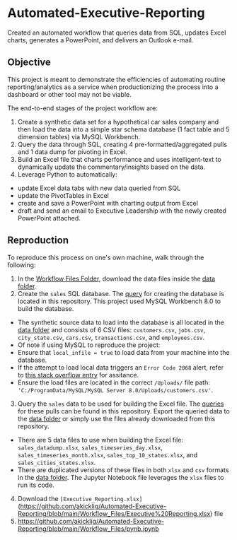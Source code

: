 # Automated-Executive-Reporting
Created an automated workflow that queries data from SQL, updates Excel charts, generates a PowerPoint, and delivers an Outlook e-mail.

## Objective

This project is meant to demonstrate the efficiencies of automating routine reporting/analytics as a service when productionizing the process into a dashboard or other tool may not be viable.

The end-to-end stages of the project workflow are:

1. Create a synthetic data set for a hypothetical car sales company and then load the data into a simple star schema database (1 fact table and 5 dimension tables) via MySQL Workbench.
2. Query the data through SQL, creating 4 pre-formatted/aggregated pulls and 1 data dump for pivoting in Excel.
3. Build an Excel file that charts performance and uses intelligent-text to dynamically update the commentary/insights based on the data.
4. Leverage Python to automatically:
- update Excel data tabs with new data queried from SQL
- update the PivotTables in Excel
- create and save a PowerPoint with charting output from Excel
- draft and send an email to Executive Leadership with the newly created PowerPoint attached.

## Reproduction

To reproduce this process on one's own machine, walk through the following:

1. In the [Workflow Files Folder](https://github.com/akicklig/Automated-Executive-Reporting/tree/main/Workflow_Files), download the data files inside the [data folder](https://github.com/akicklig/Automated-Executive-Reporting/tree/main/Workflow_Files/data).
2. Create the `sales` SQL database. The [query](https://github.com/akicklig/Automated-Executive-Reporting/blob/main/Workflow_Files/create_db.sql) for creating the database is located in this repository. This project used MySQL Workbench 8.0 to build the database.
- The synthetic source data to load into the database is all located in the [data folder](https://github.com/akicklig/Automated-Executive-Reporting/tree/main/Workflow_Files/data) and consists of 6 CSV files: `customers.csv`, `jobs.csv`, `city_state.csv`, `cars.csv`, `transactions.csv`, and `employees.csv`.
- Of note if using MySQL to reproduce the project:
- Ensure that `local_infile = true` to load data from your machine into the database.
- If the attempt to load local data triggers an `Error Code 2068` alert, refer to [this stack overflow entry](https://stackoverflow.com/questions/63264360/error-code-2068-file-requested-rejected-due-to-restrictions-on-access-with-root/) for assitance.
- Ensure the load files are located in the correct `/Uploads/` file path: `'C:/ProgramData/MySQL/MySQL Server 8.0/Uploads/customers.csv'`.
3. Query the `sales` data to be used for building the Excel file. The [queries](https://github.com/akicklig/Automated-Executive-Reporting/blob/main/Workflow_Files/sql_queries.sql) for these pulls can be found in this repository. Export the queried data to the [data folder](https://github.com/akicklig/Automated-Executive-Reporting/tree/main/Workflow_Files/data) or simply use the files already downloaded from this repository.
- There are 5 data files to use when building the Excel file: `sales_datadump.xlsx`, `sales_timeseries_day.xlsx`, `sales_timeseries_month.xlsx`, `sales_top_10_states.xlsx`, and `sales_cities_states.xlsx`.
- There are duplicated versions of these files in both `xlsx` and `csv` formats in the [data folder](https://github.com/akicklig/Automated-Executive-Reporting/tree/main/Workflow_Files/data). The Jupyter Notebook file leverages the `xlsx` files to run its code.
4. Download the `[Executive_Reporting.xlsx]`(https://github.com/akicklig/Automated-Executive-Reporting/blob/main/Workflow_Files/Executive%20Reporting.xlsx) file
10. https://github.com/akicklig/Automated-Executive-Reporting/blob/main/Workflow_Files/pynb.ipynb
